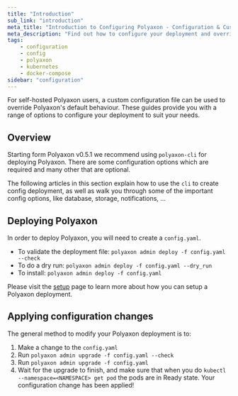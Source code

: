 ```yaml
---
title: "Introduction"
sub_link: "introduction"
meta_title: "Introduction to Configuring Polyaxon - Configuration & Customization"
meta_description: "Find out how to configure your deployment and override Polyaxon's default behaviour with different options. Read more 👉"
tags:
    - configuration
    - config
    - polyaxon
    - kubernetes
    - docker-compose
sidebar: "configuration"
---
```


For self-hosted Polyaxon users, a custom configuration file can be used to override Polyaxon's default behaviour. 
These guides provide you with a range of options to configure your deployment to suit your needs.

## Overview

Starting form Polyaxon v0.5.1 we recommend using `polyaxon-cli` for deploying Polyaxon. 
There are some configuration options which are required and many other that are optional.

The following articles in this section explain how to use the `cli` to create config deployment, 
as well as walk you through some of the important config options, like database, storage, notifications, ...

## Deploying Polyaxon

In order to deploy Polyaxon, you will need to create a `config.yaml`. 
 * To validate the deployment file: `polyaxon admin deploy -f config.yaml --check`
 * To do a dry run: `polyaxon admin deploy -f config.yaml --dry_run`
 * To install: `polyaxon admin deploy -f config.yaml`

Please visit the [setup](/setup/) page to learn more about how you can setup a Polyaxon deployment.

## Applying configuration changes

The general method to modify your Polyaxon deployment is to:

 1. Make a change to the `config.yaml`
 2. Run `polyaxon admin upgrade -f config.yaml --check`
 3. Run `polyaxon admin upgrade -f config.yaml`
 4. Wait for the upgrade to finish, and make sure that when you do
    `kubectl --namespace=<NAMESPACE> get pod` the pods are in Ready state.
    Your configuration change has been applied!
